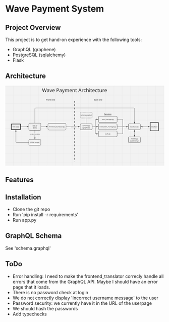 # Wave Payment System

## Project Overview
This project is to get hand-on experience with the following tools:
- GraphQL (graphene)
- PostgreSQL (sqlalchemy)
- Flask

## Architecture
![Showing the project's overall architecture](architecture.png)
## Features

## Installation
- Clone the git repo
- Run 'pip install -r requirements'
- Run app.py

## GraphQL Schema
See 'schema.graphql'

## ToDo
- Error handling: I need to make the frontend_translator correcly handle all errors that come from the GraphQL API. Maybe I should have an error page that it loads.
- There is no password check at login
- We do not correctly display 'Incorrect username message' to the user
- Password security: we currently have it in the URL of the userpage
- We should hash the passwords
- Add typechecks

